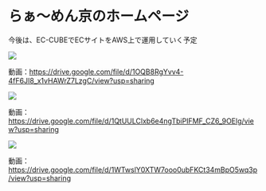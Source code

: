 # らぁ〜めん京のホームページ
今後は、EC-CUBEでECサイトをAWS上で運用していく予定

![](https://i.imgur.com/dzeV28N.png)

動画：https://drive.google.com/file/d/1OQB8RgYvv4-4fF6JI8_x1vHAWrZ7LzgC/view?usp=sharing

![](https://i.imgur.com/svjMNjt.png)

動画：https://drive.google.com/file/d/1QtUULClxb6e4ngTbiPIFMF_CZ6_9OElg/view?usp=sharing

![](https://i.imgur.com/V2oCz8l.png)

動画：https://drive.google.com/file/d/1WTwslY0XTW7ooo0ubFKCt34mBpO5wq3p/view?usp=sharing
